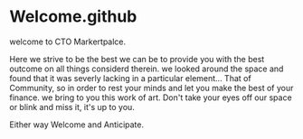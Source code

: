 # Welcome.github
welcome to CTO Markertpalce. 

Here we strive to be the best we can be to provide you with the best outcome on all things considerd therein.
we looked around the space and found that it was severly lacking in a particular element... That of Community, so in order to rest your minds and let you make the best of your finance. 
we bring to you this work of art. Don't take your eyes off our space or blink and miss it, it's up to you. 

Either way Welcome and Anticipate.
